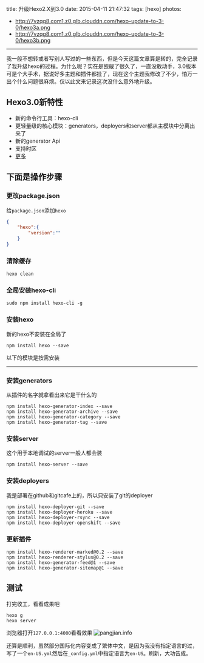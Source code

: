 title: 升级Hexo2.X到3.0
date: 2015-04-11 21:47:32
tags: [hexo]
photos:
- http://7vzqg8.com1.z0.glb.clouddn.com/hexo-update-to-3-0/hexo3a.png
- http://7vzqg8.com1.z0.glb.clouddn.com/hexo-update-to-3-0/hexo3b.png
---
我一般不想转或者写别人写过的一些东西，但是今天这篇文章算是转的，完全记录了我升级hexo的过程。为什么呢？实在是觊觎了很久了，一直没敢动手，3.0版本可是个大手术，据说好多主题和插件都挂了，现在这个主题我修改了不少，怕万一出个什么问题很麻烦。仅以此文来记录这次没什么意外地升级。

## Hexo3.0新特性
* 新的命令行工具：hexo-cli
* 更轻量级的核心模块：generators，deployers和server都从主模块中分离出来了
* 新的generator Api
* 支持时区
* [更多](https://github.com/hexojs/hexo/wiki/Breaking-Changes-in-Hexo-3.0)

<!--more-->

## 下面是操作步骤
### 更改package.json
给`package.json`添加`hexo`
```json
{
    "hexo":{
        "version":""
    }
}
```

### 清除缓存
```shell
hexo clean
```

### 全局安装hexo-cli
```shell
sudo npm install hexo-cli -g
```

### 安装hexo
新的hexo不安装在全局了
```shell
npm install hexo --save
```

以下的模块是按需安装
***
### 安装generators
从插件的名字就拿看出来它是干什么的
```shell
npm install hexo-generator-index --save
npm install hexo-generator-archive --save
npm install hexo-generator-category --save
npm install hexo-generator-tag --save
```

### 安装server
这个用于本地调试的server一般人都会装
```shell
npm install hexo-server --save
```

### 安装deployers
我是部署在github和gitcafe上的，所以只安装了git的deployer
```shell
npm install hexo-deployer-git --save
npm install hexo-deployer-heroku --save
npm install hexo-deployer-rsync --save
npm install hexo-deployer-openshift --save
```

### 更新插件
```shell
npm install hexo-renderer-marked@0.2 --save
npm install hexo-renderer-stylus@0.2 --save
npm install hexo-generator-feed@1 --save
npm install hexo-generator-sitemap@1 --save
```

## 测试
打完收工，看看成果吧

```shell
hexo g
hexo server
```

浏览器打开`127.0.0.1:4000`看看效果
![pangjian.info](http://7vzqg8.com1.z0.glb.clouddn.com/hexo-update-to-3-0/pangjian.info.png)

还算是顺利，虽然部分国际化内容变成了繁体中文，是因为我没有指定语言的过，写了一个`en-US.yml`然后在`_config.yml`中指定语言为`en-US`。刷新，大功告成。
<!-- indicate-the-source -->
